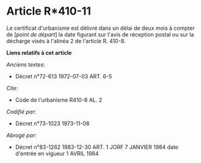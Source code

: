 # Article R*410-11

Le certificat d'urbanisme est délivré dans un délai de deux mois à compter de [*point de départ*] la date figurant sur l'avis
de réception postal ou sur la décharge visés à l'alinéa 2 de l'article R. 410-8.

**Liens relatifs à cet article**

_Anciens textes_:

  - Décret n°72-613 1972-07-03 ART. 6-5

_Cite_:

  - Code de l'urbanisme R410-8 AL. 2

_Codifié par_:

  - Décret n°73-1023 1973-11-08

_Abrogé par_:

  - Décret n°83-1262 1983-12-30 ART. 1 JORF 7 JANVIER 1984 date d'entrée en vigueur 1 AVRIL 1984
